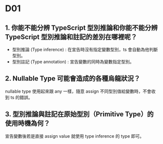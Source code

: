 # D01

## 1. 你能不能分辨 TypeScript 型別推論和你能不能分辨 TypeScript 型別推論和註記的差別在哪裡呢？

- 型別推論 (Type inference) : 在宣告時沒有指定變數型別，ts 會自動為他判斷型別。
- 型別註記 (Type annotation) : 宣告變數的同時為變數指定型別。

## 2. Nullable Type 可能會造成的各種烏龍狀況？

nullable type 使用起來跟 any 一樣，隨意 assign 不同型別值給變數時，不會收到 ts 的錯誤。

## 3. 型別推論與註記在原始型別（Primitive Type）的使用時機為何？

宣告變數後若是直接 assign value 就使用 type inference 的 type 即可。
